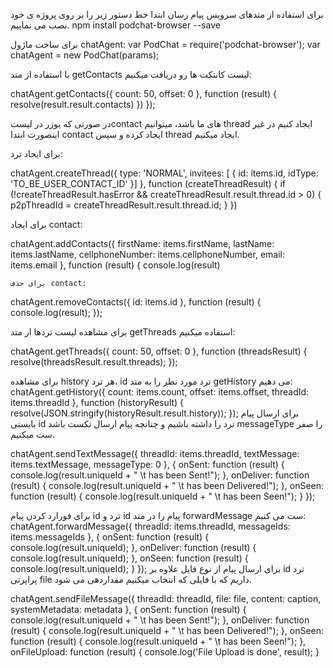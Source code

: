
برای استفاده از متدهای سرویس پیام رسان ابتدا خط دستور زیر را بر روی پروژه ی خود نصب می نماییم.
npm install podchat-browser --save

برای ساخت ماژول chatAgent:
var PodChat = require('podchat-browser');
var chatAgent = new PodChat(params);

با استفاده از متد getContacts لیست کانتکت ها رو دریافت میکنیم:

chatAgent.getContacts({
                count: 50,
                offset: 0
            }, function (result) {
                resolve(result.result.contacts)
            }) });

در صورتی که یوزر در لیستcontact های ما باشد، میتوانیم thread ایجاد کنیم در غیر اینصورت ابتدا contact ایجاد کرده و سپس thread ایجاد میکنیم.

برای ایجاد ترد:

chatAgent.createThread({
                type: 'NORMAL',
                invitees: [
                    {
                        id: items.id,
                        idType: 'TO_BE_USER_CONTACT_ID'
                    }]
            }, function (createThreadResult) {
                if (!createThreadResult.hasError && createThreadResult.result.thread.id > 0) {
                    p2pThreadId = createThreadResult.result.thread.id;
                }
            })

برای ایجاد contact:

chatAgent.addContacts({
        firstName: items.firstName,
        lastName: items.lastName,
        cellphoneNumber: items.cellphoneNumber,
        email: items.email
    }, function (result) {
        console.log(result)

    برای حذف contact:

  chatAgent.removeContacts({
            id: items.id
        }, function (result) {
            console.log(result);
        });

برای مشاهده لیست تردها از متد getThreads استفاده میکنیم:

chatAgent.getThreads({
                count: 50,
                offset: 0
            }, function (threadsResult) {
                resolve(threadsResult.result.threads);
                });

برای مشاهده history هر ترد، id ترد مورد نظر را به متد getHistory می دهیم:
chatAgent.getHistory({
                count: items.count,
                offset: items.offset,
                threadId: items.threadId
            }, function (historyResult) {
                resolve(JSON.stringify(historyResult.result.history));
            });
برای ارسال پیام بایستی id  ترد را داشته باشیم و چنانچه پیام ارسال تکست باشد messageType  را صفر ست میکنیم.

chatAgent.sendTextMessage({
                threadId: items.threadId,
                textMessage: items.textMessage,
                messageType: 0
            }, {
                onSent: function (result) {
                    console.log(result.uniqueId + " \t has been Sent!");
                },
                onDeliver: function (result) {
                    console.log(result.uniqueId + " \t has been Delivered!");
                },
                onSeen: function (result) {
                    console.log(result.uniqueId + " \t has been Seen!");
                }
            });

برای فورارد کردن پیام id ترد و id پیام را در متد forwardMessage ست می کنیم:
 chatAgent.forwardMessage({
                threadId: items.threadId,
                messageIds: items.messageIds
            }, {
                onSent: function (result) {
                   console.log(result.uniqueId);
                },
                onDeliver: function (result) {
                   console.log(result.uniqueId);
                },
                onSeen: function (result) {
                    console.log(result.uniqueId);
                }
            });
برای ارسال پیام از نوع فایل علاوه بر id  ترد پراپرتی file  داریم که با فایلی که انتخاب میکنیم مقداردهی می شود.


chatAgent.sendFileMessage({
                threadId: threadId,
                file: file,
                content: caption,
                systemMetadata: metadata
            }, {
                onSent: function (result) {
                    console.log(result.uniqueId + " \t has been Sent!");
                },
                onDeliver: function (result) {
                    console.log(result.uniqueId + " \t has been Delivered!");
                },
                onSeen: function (result) {
                    console.log(result.uniqueId + " \t has been Seen!");
                },
                onFileUpload: function (result) {
                    console.log('File Upload is done', result);
                }
          




